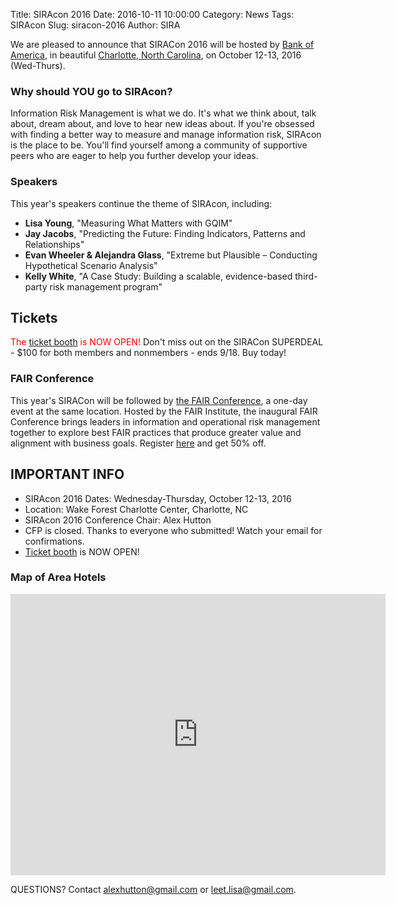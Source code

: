 Title: SIRAcon 2016
Date: 2016-10-11 10:00:00
Category: News
Tags: SIRAcon
Slug: siracon-2016
Author: SIRA

We are pleased to announce that SIRACon 2016 will be hosted by [Bank of America](https://www.bankofamerica.com/), in beautiful [Charlotte, North Carolina](http://business.wfu.edu/charlotte/), on October 12-13, 2016 (Wed-Thurs).

### Why should YOU go to SIRAcon?
Information Risk Management is what we do. It's what we think about, talk about, dream about, and love to hear new ideas about. If you're obsessed with finding a better way to measure and manage information risk, SIRAcon is the place to be. You'll find yourself among a community of supportive peers who are eager to help you further develop your ideas.

### Speakers
This year's speakers continue the theme of SIRAcon, including:  
* **Lisa Young**, "Measuring What Matters with GQIM"  
* **Jay Jacobs**, "Predicting the Future: Finding Indicators, Patterns and Relationships"  
* **Evan Wheeler & Alejandra Glass**, "Extreme but Plausible – Conducting Hypothetical Scenario Analysis"  
* **Kelly White**, "A Case Study: Building a scalable, evidence-based third-party risk management program"  

##  Tickets
<span style='color: red;'>The [ticket booth](https://siracon2016.busyconf.com/bookings/new) is NOW OPEN!</span> Don't miss out on the SIRACon SUPERDEAL - $100 for both members and nonmembers - ends 9/18. Buy today!

### FAIR Conference
This year's SIRACon will be followed by [the FAIR Conference](http://www.fairinstitute.org/fair-conference), a one-day event at the same location. Hosted by the FAIR Institute, the inaugural FAIR Conference brings leaders in information and operational risk management together to explore best FAIR practices that produce greater value and alignment with business goals. Register [here](https://www.eventbrite.com/e/fair-conference-2016-tickets-27133438846) and get 50% off.

## IMPORTANT INFO

- SIRAcon 2016 Dates: Wednesday-Thursday, October 12-13, 2016
- Location: Wake Forest Charlotte Center, Charlotte, NC
- SIRAcon 2016 Conference Chair: Alex Hutton
- CFP is closed. Thanks to everyone who submitted! Watch your email for confirmations.
- [Ticket booth](https://siracon2016.busyconf.com/bookings/new) is NOW OPEN! 

### Map of Area Hotels
<iframe src="https://www.google.com/maps/embed?pb=!1m12!1m8!1m3!1d3259.175919353974!2d-80.84268260011447!3d35.226990560605316!3m2!1i1024!2i768!4f13.1!2m1!1sHotels!5e0!3m2!1sen!2sus!4v1473882623099" width="600" height="450" frameborder="0" style="border:0" allowfullscreen> </iframe>

QUESTIONS? Contact <alexhutton@gmail.com> or <leet.lisa@gmail.com>.
